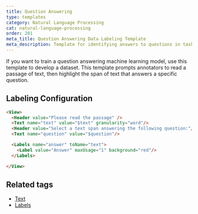 ```yaml
---
title: Question Answering
type: templates
category: Natural Language Processing
cat: natural-language-processing
order: 201
meta_title: Question Answering Data Labeling Template
meta_description: Template for identifying answers to questions in tasks with Label Studio for your machine learning and data science projects.
---
```


If you want to train a question answering machine learning model, use this template to develop a dataset. This template prompts annotators to read a passage of text, then highlight the span of text that answers a specific question. 

## Labeling Configuration

```html
<View>
  <Header value="Please read the passage" />
  <Text name="text" value="$text" granularity="word"/>
  <Header value="Select a text span answering the following question:"/>
  <Text name="question" value="$question"/>

  <Labels name="answer" toName="text">
    <Label value="Answer" maxUsage="1" background="red"/>
  </Labels>

</View>
```

## Related tags

- [Text](/tags/text.html)
- [Labels](/tags/labels.html)
